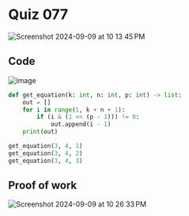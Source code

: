 # Quiz 077

<img width="max" alt="Screenshot 2024-09-09 at 10 13 45 PM" src="https://github.com/user-attachments/assets/19cc4097-2527-4f12-bb7d-07fb6eb581c8">

## Code

![image](https://github.com/user-attachments/assets/16c4aed5-8195-4277-bae8-039ac4ccac0a)


```py
def get_equation(k: int, n: int, p: int) -> list:
    out = []
    for i in range(1, k + n + 1):
        if (i & (1 << (p - 1))) != 0:
            out.append(i - 1)
    print(out)

get_equation(3, 4, 1)
get_equation(3, 4, 2)
get_equation(3, 4, 3)

```

## Proof of work
<img width="max" alt="Screenshot 2024-09-09 at 10 26 33 PM" src="https://github.com/user-attachments/assets/8d19541f-b5f4-4c05-b516-eb98a1c49d18">
